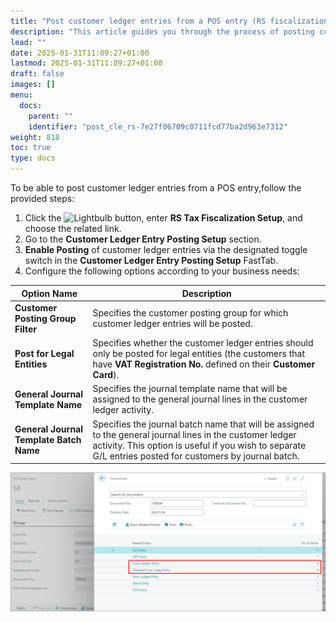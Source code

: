 ```yaml
---
title: "Post customer ledger entries from a POS entry (RS fiscalization)"
description: "This article guides you through the process of posting customer ledger entries from a POS entry."
lead: ""
date: 2025-01-31T11:09:27+01:00
lastmod: 2025-01-31T11:09:27+01:00
draft: false
images: []
menu:
  docs:
    parent: ""
    identifier: "post_cle_rs-7e27f06709c0711fcd77ba2d963e7312"
weight: 818
toc: true
type: docs
---
```


To be able to post customer ledger entries from a POS entry,follow the provided steps:

1. Click the ![Lightbulb](Lightbulb_icon.PNG) button, enter **RS Tax Fiscalization Setup**, and choose the related link.     
2. Go to the **Customer Ledger Entry Posting Setup** section.
3. **Enable Posting** of customer ledger entries via the designated toggle switch in the **Customer Ledger Entry Posting Setup** FastTab.
4. Configure the following options according to your business needs: 

  | Option Name      | Description |
  | ----------- | ----------- |
  | **Customer Posting Group Filter** | Specifies the customer posting group for which customer ledger entries will be posted. | 
  | **Post for Legal Entities** | Specifies whether the customer ledger entries should only be posted for legal entities (the customers that have **VAT Registration No.** defined on their **Customer Card**). |
  | **General Journal Template Name** | Specifies the journal template name that will be assigned to the general journal lines in the customer ledger activity. |
  | **General Journal Template Batch Name** | Specifies the journal batch name that will be assigned to the general journal lines in the customer ledger activity. This option is useful if you wish to separate G/L entries posted for customers by journal batch. |

  ![post_cle](Images/post_cle.PNG)